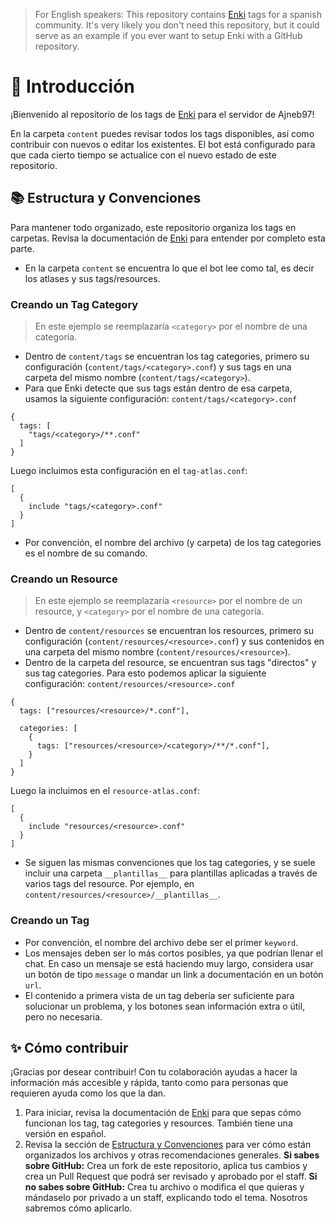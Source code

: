 > For English speakers: This repository contains [Enki](https://github.com/Amgelo563/enki-bot) tags for a spanish community. It's very likely you don't need this repository, but it could serve as an example if you ever want to setup Enki with a GitHub repository.

# 👋 Introducción

¡Bienvenido al repositorio de los tags de [Enki](https://github.com/Amgelo563/enki-bot) para el servidor de Ajneb97!

En la carpeta `content` puedes revisar todos los tags disponibles, así como contribuir con nuevos o editar los existentes.
El bot está configurado para que cada cierto tiempo se actualice con el nuevo estado de este repositorio.

## 📚 Estructura y Convenciones

Para mantener todo organizado, este repositorio organiza los tags en carpetas. Revisa la documentación de [Enki](https://github.com/Amgelo563/enki-bot) para entender por completo esta parte.

* En la carpeta `content` se encuentra lo que el bot lee como tal, es decir los atlases y sus tags/resources.

### Creando un Tag Category

> En este ejemplo se reemplazaría `<category>` por el nombre de una categoría.

* Dentro de `content/tags` se encuentran los tag categories, primero su configuración (`content/tags/<category>.conf`) y sus tags en una carpeta del mismo nombre (`content/tags/<category>`).
* Para que Enki detecte que sus tags están dentro de esa carpeta, usamos la siguiente configuración:
`content/tags/<category>.conf`
```json5
{
  tags: [
    "tags/<category>/**.conf"
  ]
}
```
Luego incluimos esta configuración en el `tag-atlas.conf`:
```json5
[
  {
    include "tags/<category>.conf"
  }
]
```
* Por convención, el nombre del archivo (y carpeta) de los tag categories es el nombre de su comando.

### Creando un Resource

> En este ejemplo se reemplazaría `<resource>` por el nombre de un resource, y `<category>` por el nombre de una categoría.

* Dentro de `content/resources` se encuentran los resources, primero su configuración (`content/resources/<resource>.conf`) y sus contenidos en una carpeta del mismo nombre (`content/resources/<resource>`).
* Dentro de la carpeta del resource, se encuentran sus tags "directos" y sus tag categories. Para esto podemos aplicar la siguiente configuración:
`content/resources/<resource>.conf`
```json5
{
  tags: ["resources/<resource>/*.conf"],
  
  categories: [
    {
      tags: ["resources/<resource>/<category>/**/*.conf"],
    }
  ]
}
```
Luego la incluimos en el `resource-atlas.conf`:
```json5
[
  {
    include "resources/<resource>.conf"
  }
]
```
* Se siguen las mismas convenciones que los tag categories, y se suele incluir una carpeta `__plantillas__` para plantillas aplicadas a través de varios tags del resource. Por ejemplo, en `content/resources/<resource>/__plantillas__`.

### Creando un Tag

* Por convención, el nombre del archivo debe ser el primer `keyword`.
* Los mensajes deben ser lo más cortos posibles, ya que podrían llenar el chat. En caso un mensaje se está haciendo muy largo, considera usar un botón de tipo `message` o mandar un link a documentación en un botón `url`.
* El contenido a primera vista de un tag debería ser suficiente para solucionar un problema, y los botones sean información extra o útil, pero no necesaria.


## ✨ Cómo contribuir

¡Gracias por desear contribuir! Con tu colaboración ayudas a hacer la información más accesible y rápida, tanto como para personas que requieren ayuda como los que la dan.

1. Para iniciar, revisa la documentación de [Enki](https://github.com/Amgelo563/enki-bot) para que sepas cómo funcionan los tag, tag categories y resources. También tiene una versión en español.
2. Revisa la sección de [Estructura y Convenciones](#-estructura-y-convenciones) para ver cómo están organizados los archivos y otras recomendaciones generales.
**Si sabes sobre GitHub:**
Crea un fork de este repositorio, aplica tus cambios y crea un Pull Request que podrá ser revisado y aprobado por el staff.
**Si no sabes sobre GitHub:**
Crea tu archivo o modifica el que quieras y mándaselo por privado a un staff, explicando todo el tema. Nosotros sabremos cómo aplicarlo.
